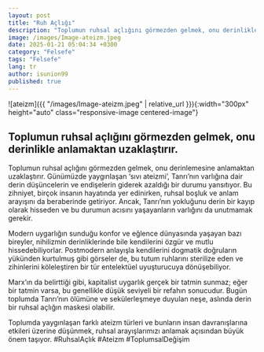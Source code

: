 ```yaml
---
layout: post
title: "Ruh Açlığı"
description: "Toplumun ruhsal açlığını görmezden gelmek, onu derinlikle anlamaktan uzaklaştırır."
image: /images/Image-ateizm.jpeg
date: 2025-01-21 05:04:34 +0300
category: "Felsefe"
tags: "Felsefe"
lang: tr
author: isunion99
published: true
---
```





![ateizm]({{ "/images/Image-ateizm.jpeg" | relative_url }}){:width="300px" height="auto" class="responsive-image centered-image"}

## **Toplumun ruhsal açlığını görmezden gelmek, onu derinlikle anlamaktan uzaklaştırır.**  



<div class="frame">
  <p>Toplumun ruhsal açlığını görmezden gelmek, onu derinlemesine anlamaktan uzaklaştırır. Günümüzde yaygınlaşan ‘sıvı ateizmi’, Tanrı’nın varlığına dair derin düşüncelerin ve endişelerin giderek azaldığı bir durumu yansıtıyor. Bu zihniyet, birçok insanın hayatında yer edinirken, ruhsal boşluk ve anlam arayışını da beraberinde getiriyor. Ancak, Tanrı’nın yokluğunu derin bir kayıp olarak hisseden ve bu durumun acısını yaşayanların varlığını da unutmamak gerekir.

Modern uygarlığın sunduğu konfor ve eğlence dünyasında yaşayan bazı bireyler, nihilizmin derinliklerinde bile kendilerini özgür ve mutlu hissedebiliyorlar. Postmodern anlayışla kendilerini dogmatik doğruların yükünden kurtulmuş gibi görseler de, bu tutum ruhlarını sterilize eden ve zihinlerini köleleştiren bir tür entelektüel uyuşturucuya dönüşebiliyor.

Marx’ın da belirttiği gibi, kapitalist uygarlık gerçek bir tatmin sunmaz; eğer bir tatmin varsa, bu genellikle düşük seviyeli bir refahın sonucudur. Bugün toplumda Tanrı’nın ölümüne ve sekülerleşmeye duyulan neşe, aslında derin bir ruhsal açlığın maskesi olabilir.

Toplumda yaygınlaşan farklı ateizm türleri ve bunların insan davranışlarına etkileri üzerine düşünmek, ruhsal arayışlarımızı anlamak açısından büyük önem taşıyor. #RuhsalAçlık #Ateizm #ToplumsalDeğişim</p>
</div>
 
